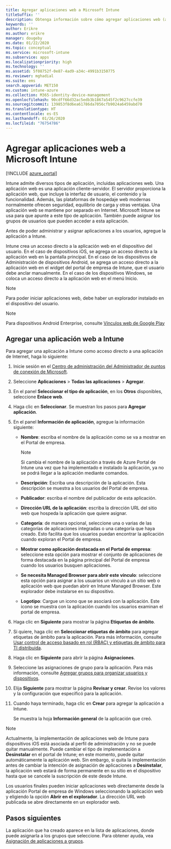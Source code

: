 ```yaml
---
title: Agregar aplicaciones web a Microsoft Intune
titleSuffix: ''
description: Obtenga información sobre cómo agregar aplicaciones web (aplicaciones cliente-servidor) a Microsoft Intune.
keywords: ''
author: Erikre
ms.author: erikre
manager: dougeby
ms.date: 01/22/2020
ms.topic: conceptual
ms.service: microsoft-intune
ms.subservice: apps
ms.localizationpriority: high
ms.technology: ''
ms.assetid: 5f08752f-0e87-4ad9-a34c-4991b3150775
ms.reviewer: mghadial
ms.suite: ems
search.appverid: MET150
ms.custom: intune-azure
ms.collection: M365-identity-device-management
ms.openlocfilehash: 90cdff66d32ac5edb3b1867a545f2c9627ccfe39
ms.sourcegitcommit: 139853f8d6ea61786da7056cfb9024a6459abd70
ms.translationtype: HT
ms.contentlocale: es-ES
ms.lasthandoff: 01/26/2020
ms.locfileid: "76754786"
---
```

# <a name="add-web-apps-to-microsoft-intune"></a>Agregar aplicaciones web a Microsoft Intune

[!INCLUDE [azure_portal](../includes/azure_portal.md)]

Intune admite diversos tipos de aplicación, incluidas aplicaciones web. Una aplicación web es una aplicación cliente-servidor. El servidor proporciona la aplicación web, que incluye la interfaz de usuario, el contenido y la funcionalidad. Además, las plataformas de hospedaje web modernas normalmente ofrecen seguridad, equilibrio de carga y otras ventajas. Una aplicación web se mantiene por separado en Internet. Microsoft Intune se usa para que apunte a este tipo de aplicación. También puede asignar los grupos de usuarios que pueden acceder a esta aplicación. 

Antes de poder administrar y asignar aplicaciones a los usuarios, agregue la aplicación a Intune. 

Intune crea un acceso directo a la aplicación web en el dispositivo del usuario. En el caso de dispositivos iOS, se agrega un acceso directo a la aplicación web en la pantalla principal. En el caso de los dispositivos de Administración de dispositivos Android, se agrega un acceso directo a la aplicación web en el widget del portal de empresa de Intune, que el usuario debe anclar manualmente. En el caso de los dispositivos Windows, se coloca un acceso directo a la aplicación web en el menú Inicio.

> [!Note]
> Para poder iniciar aplicaciones web, debe haber un explorador instalado en el dispositivo del usuario. 

> [!Note]
> Para dispositivos Android Enterprise, consulte [Vínculos web de Google Play](apps-add-android-for-work.md#managed-google-play-web-links)

## <a name="add-a-web-app-to-intune"></a>Agregar una aplicación web a Intune
Para agregar una aplicación a Intune como acceso directo a una aplicación de Internet, haga lo siguiente:

1. Inicie sesión en el [Centro de administración del Administrador de puntos de conexión de Microsoft](https://go.microsoft.com/fwlink/?linkid=2109431).
2. Seleccione **Aplicaciones** > **Todas las aplicaciones** > **Agregar**.
3. En el panel **Seleccionar el tipo de aplicación**, en los **Otros** disponibles, seleccione **Enlace web**.
4. Haga clic en **Seleccionar**. Se muestran los pasos para **Agregar aplicación**.
5. En el panel **Información de aplicación**, agregue la información siguiente:
    - **Nombre**:  escriba el nombre de la aplicación como se va a mostrar en el Portal de empresa. 

        > [!NOTE]
        > Si cambia el nombre de la aplicación a través de Azure Portal de Intune una vez que ha implementado e instalado la aplicación, ya no se podrá llegar a la aplicación mediante comandos.

    - **Descripción**: Escriba una descripción de la aplicación. Esta descripción se muestra a los usuarios del Portal de empresa.
    - **Publicador**: escriba el nombre del publicador de esta aplicación.
    - **Dirección URL de la aplicación**: escriba la dirección URL del sitio web que hospeda la aplicación que quiere asignar.
    - **Categoría**: de manera opcional, seleccione una o varias de las categorías de aplicaciones integradas o una categoría que haya creado. Esto facilita que los usuarios puedan encontrar la aplicación cuando exploran el Portal de empresa.
    - **Mostrar como aplicación destacada en el Portal de empresa**: seleccione esta opción para mostrar el conjunto de aplicaciones de forma destacada en la página principal del Portal de empresa cuando los usuarios busquen aplicaciones.
    - **Se necesita Managed Browser para abrir este vínculo**: seleccione esta opción para asignar a los usuarios un vínculo a un sitio web o aplicación web que puedan abrir en Intune Managed Browser. Este explorador debe instalarse en su dispositivo.
    - **Logotipo**: Cargue un icono que se asociará con la aplicación. Este icono se muestra con la aplicación cuando los usuarios examinan el portal de empresa.
6. Haga clic en **Siguiente** para mostrar la página **Etiquetas de ámbito**.
7. Si quiere, haga clic en **Seleccionar etiquetas de ámbito** para agregar etiquetas de ámbito para la aplicación. Para más información, consulte [Usar control de acceso basado en rol (RBAC) y etiquetas de ámbito para TI distribuida](~/fundamentals/scope-tags.md).
8. Haga clic en **Siguiente** para abrir la página **Asignaciones**.
9. Seleccione las asignaciones de grupo para la aplicación. Para más información, consulte [Agregar grupos para organizar usuarios y dispositivos](~/fundamentals/groups-add.md). 
10. Elija **Siguiente** para mostrar la página **Revisar y crear**. Revise los valores y la configuración que especificó para la aplicación.
11. Cuando haya terminado, haga clic en **Crear** para agregar la aplicación a Intune.

    Se muestra la hoja **Información general** de la aplicación que creó.

> [!Note]
> Actualmente, la implementación de aplicaciones web de Intune para dispositivos iOS está asociada al perfil de administración y no se puede quitar manualmente. Puede cambiar el tipo de implementación a **Desinstalar** en el portal de Intune; en este momento, puede quitar automáticamente la aplicación web. Sin embargo, si quita la implementación antes de cambiar la intención de asignación de aplicaciones a **Desinstalar**, la aplicación web estará de forma permanente en su sitio en el dispositivo hasta que se cancele la suscripción de este desde Intune.

Los usuarios finales pueden iniciar aplicaciones web directamente desde la aplicación Portal de empresa de Windows seleccionando la aplicación web y eligiendo la opción **Abrir en el explorador**. La dirección URL web publicada se abre directamente en un explorador web. 

## <a name="next-steps"></a>Pasos siguientes

La aplicación que ha creado aparece en la lista de aplicaciones, donde puede asignarla a los grupos que seleccione. Para obtener ayuda, vea [Asignación de aplicaciones a grupos](apps-deploy.md). 
